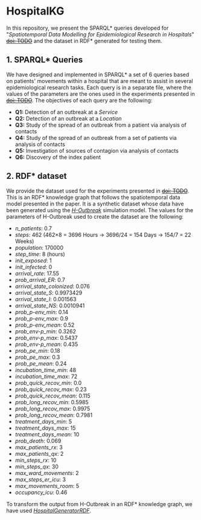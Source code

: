 # HospitalKG
In this repository, we present the SPARQL* queries developed for "_Spatiotemporal Data Modelling for Epidemiological Research in Hospitals_" [~~doi: TODO~~](NULL) and the dataset in RDF* generated for testing them.

## 1. SPARQL* Queries
We have designed and implemented in SPARQL* a set of 6 queries based on patients' movements within a hospital that are meant to assist in several epidemiological research tasks. Each query is in a separate file, where the values of the parameters are the ones used in the experiments presented in [~~doi: TODO~~](NULL). The objectives of each query are the following:
- **Q1:** Detection of an outbreak at a _Service_
- **Q2:** Detection of an outbreak at a _Location_
- **Q3:** Study of the spread of an outbreak from a patient via analysis of contacts
- **Q4:** Study of the spread of an outbreak from a set of patients via analysis of contacts
- **Q5:** Investigation of sources of contagion via analysis of contacts
- **Q6:** Discovery of the index patient

## 2. RDF* dataset
We provide the dataset used for the experiments presented in [~~doi: TODO~~](NULL). This is an RDF* knowledge graph that follows the spatiotemporal data model presented in the paper. It is a synthetic dataset whose data have been generated using the [_H-Outbreak_](https://github.com/denissekim/Simulation-Model) simulation model. The values for the parameters of H-Outbreak used to create the dataset are the following:
- _n_patients_: 0.7
- _steps_: 462 (462×8 = 3696 Hours → 3696/24 = 154 Days → 154/7 = 22 Weeks)
- _population_: 170000
- _step_time_: 8 (hours)
- _init_exposed_: 1
- _init_infected_: 0
- _arrival_rate_: 17.55
- _prob_arrival_ER_: 0.7
- _arrival_state_colonized_: 0.076 
- _arrival_state_S_: 0.9973429
- _arrival_state_I_: 0.001563
- _arrival_state_NS_: 0.0010941
- _prob_p-env_min_: 0.14
- _prob_p-env_max_: 0.9
- _prob_p-env_mean_: 0.52
- _prob_env-p_min_: 0.3262
- _prob_env-p_max_: 0.5437
- _prob_env-p_mean_: 0.435
- _prob_pe_min_: 0.18
- _prob_pe_max_: 0.3
- _prob_pe_mean_: 0.24
- _incubation_time_min_: 48
- _incubation_time_max_: 72
- _prob_quick_recov_min_: 0.0
- _prob_quick_recov_max_: 0.23
- _prob_quick_recov_mean_: 0.115 
- _prob_long_recov_min_: 0.5985
- _prob_long_recov_max_: 0.9975
- _prob_long_recov_mean_: 0.7981
- _treatment_days_min_: 5
- _treatment_days_max_: 15
- _treatment_days_mean_: 10
- _prob_death_: 0.069
- _max_patients_rx_: 3
- _max_patients_qx_: 2
- _min_steps_rx_: 10
- _min_steps_qx_: 30
- _max_ward_movements_: 2
- _max_steps_er_icu_: 3
- _max_movements_room_: 5
- _occupancy_icu_: 0.46

To transform the output from H-Outbreak in an RDF* knowledge graph, we have used [_HospitalGeneratorRDF_](https://github.com/LorenaPujante/HospitalGeneratorRDF). <!--The values for the parameters used to create the hospital and the temporal data are the following:-->
<!--- _index_: 1600-->
<!--- _huPerService_: 3-->
<!--- _nFloors_: 5-->
<!--- _huPerFloor_: 6-->
<!--- _nRows_: 3-->
<!--- _nColumns_: 4-->
<!--- _startDateTime_: 01/01/2023 08:00:00-->
<!--- _optionFloorUH_: None-->
